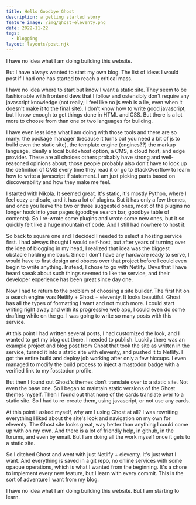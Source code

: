 ```yaml
---
title: Hello Goodbye Ghost
description: a getting started story
feature_image: /img/ghost-eleventy.png
date: 2022-11-22
tags:
  - blogging
layout: layouts/post.njk
---
```


I have no idea what I am doing building this website.

But I have always wanted to start my own blog. The list of ideas I would post if I had one has started to reach a critical mass.

I have no idea where to start but know I want a static site. They seem to be fashionable with frontend devs that I follow and ostensibly don't require any javascript knowledge (not really; I feel like no js web is a lie, even when it doesn't make it to the final site). I don't know how to write good javascript, but I know enough to get things done in HTML and CSS. But there is a lot more to choose from than one or two languages for building.

I have even less idea what I am doing with those tools and there are so many: the package manager (because it turns out you need a bit of js to build even the static site), the template engine (engines??) the markup language, ideally a local build+host option, a CMS, a cloud host, and edge provider. These are all choices others probably have strong and well-reasoned opinions about; those people probably also don't have to look up the definition of CMS every time they read it or go to StackOverflow to learn how to write a javascript if statement. I am just picking parts based on discoverability and how they make me feel.

I started with Nikola. It seemed great. It's static, it's mostly Python, where I feel cozy and safe, and it has a lot of plugins. But it has only a few themes, and once you leave the two or three suggested ones, most of the plugins no longer hook into your pages (goodbye search bar, goodbye table of contents). So I re-wrote some plugins and wrote some new ones, but it so quickly felt like a huge mountain of code. And I still had nowhere to host it.

So back to square one and I decided I needed to select a hosting service first. I had always thought I would self-host, but after years of turning over the idea of blogging in my head, I realized that idea was the biggest obstacle holding me back. Since I don't have any hardware ready to serve, I would have to first design and obsess over that project before I could even begin to write anything. Instead, I chose to go with Netlify. Devs that I have heard speak about such things seemed to like the service, and their developer experience has been great since day one.

Now I had to return to the problem of choosing a site builder. The first hit on a search engine was Netlify + Ghost + eleventy. It looks beautiful. Ghost has all the types of formatting I want and not much more. I could start writing right away and with its progressive web app, I could even do some drafting while on the go. I was going to write so many posts with this service.

At this point I had written several posts, I had customized the look, and I wanted to get my blog out there. I needed to publish. Luckily there was an example project and blog post from Ghost that took the site as written in the service, turned it into a static site with eleventy, and pushed it to Netlify. I got the entire build and deploy job working after only a few hiccups. I even managed to modify the build process to inject a mastodon badge with a verified link to my fosstodon profile.

But then I found out Ghost's themes don't translate over to a static site. Not even the base one. So I began to maintain static versions of the Ghost themes myself. Then I found out that none of the cards translate over to a static site. So I had to re-create them, using javascript, or not use any cards.

At this point I asked myself, why am I using Ghost at all? I was rewriting everything I liked about the site's look and navigation on my own for eleventy. The Ghost site looks great, way better than anything I could come up with on my own. And there is a lot of friendly help, in github, in the forums, and even by email. But I am doing all the work myself once it gets to a static site.

So I ditched Ghost and went with just Netlify + eleventy. It's just what I want. And everything is saved in a git repo, no online services with some opaque operations, which is what I wanted from the beginning. It's a chore to implement every new feature, but I learn with every commit. This is the sort of adventure I want from my blog.

I have no idea what I am doing building this website. But I am starting to learn.

